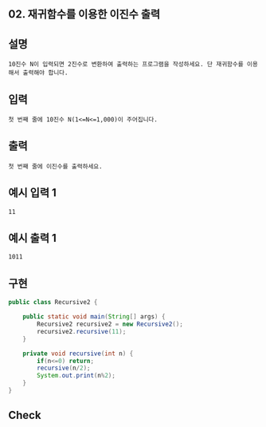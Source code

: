 ## 02. 재귀함수를 이용한 이진수 출력

## 설명
  
    10진수 N이 입력되면 2진수로 변환하여 출력하는 프로그램을 작성하세요. 단 재귀함수를 이용 해서 출력해야 합니다.  

## 입력

    첫 번째 줄에 10진수 N(1<=N<=1,000)이 주어집니다.

## 출력

    첫 번째 줄에 이진수를 출력하세요.

## 예시 입력 1 

    11

## 예시 출력 1

    1011
    
## 구현

```JAVA
public class Recursive2 {

    public static void main(String[] args) {
        Recursive2 recursive2 = new Recursive2();
        recursive2.recursive(11);
    }

    private void recursive(int n) {
        if(n<=0) return;
        recursive(n/2);
        System.out.print(n%2);
    }
}
```

## Check

